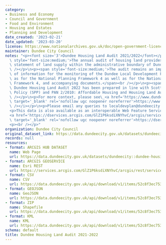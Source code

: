 ```yaml
---
category:
- Business and Economy
- Council and Government
- Food and Environment
- Housing and Estates
- Planning and Development
date_created: '2023-02-21'
date_updated: '2023-03-20'
license: https://www.nationalarchives.gov.uk/doc/open-government-licence/version/3/
maintainer: Dundee City Council
notes: "<p><font size='3'>Dundee Housing Land Audit 2021/2022</font></p>\n<p><span\
  \ style='font-size:medium;'>The annual audit of housing land provides a factual\
  \ statement of land supply within the administrative boundary of Dundee City Council.</span><br\
  \ /></p>\n<p><span style='font-size:medium;'>The audit remains an important source\
  \ of information for the monitoring of the Dundee Local Development Plan as well\
  \ as for the National Planning Framework 4 as well as for the National Planning\
  \ Framework 4, and accompanying documents.</span><br /></p>\n<p><span style='font-size:medium;'>The\
  \ Dundee Housing Land Audit 2022 has been prepared in line with Scottish Planning\
  \ Policy (SPP) and PAN 2/2010: Affordable Housing and Housing Land Audits.</span><br\
  \ /></p>\n<p>For more context, please see\_<a href='https://www.dundeecity.gov.uk/service-area/city-development/planning-and-economic-development/dundee-housing-land-audit'\
  \ target='_blank' rel='nofollow ugc noopener noreferrer'>https://www.dundeecity.gov.uk/service-area/city-development/planning-and-economic-development/dundee-housing-land-audit</a><i><br\
  \ /></i></p>\n<p>Please email any queries to localdevplan@dundeecity.gov.uk</p>\n\
  <p>This data is also available as an interoperable Web Feature Service (WFS) at\_\
  <a href='https://dservices.arcgis.com/GlZ1P6ksdiXNYhvC/arcgis/services/Dundee_Housing_Land_Audit_2021_2022/WFSServer?service=wfs&amp;request=getcapabilities'\
  \ target='_blank' rel='nofollow ugc noopener noreferrer'>https://dservices.arcgis.com/GlZ1P6ksdiXNYhvC/arcgis/services/Dundee_Housing_Land_Audit_2021_2022/WFSServer?service=wfs&amp;request=getcapabilities</a></p>\n\
  <p><br /></p>"
organization: Dundee City Council
original_dataset_link: https://data.dundeecity.gov.uk/datasets/dundeecity::dundee-housing-land-audit-2021-2022-1
records: null
resources:
- format: ARCGIS HUB DATASET
  name: Web Page
  url: https://data.dundeecity.gov.uk/datasets/dundeecity::dundee-housing-land-audit-2021-2022-1
- format: ARCGIS GEOSERVICE
  name: Esri REST
  url: https://services.arcgis.com/GlZ1P6ksdiXNYhvC/arcgis/rest/services/HousingSites21_ExportFeature/FeatureServer/0
- format: CSV
  name: CSV
  url: https://data.dundeecity.gov.uk/api/download/v1/items/52c8f3ec753e49d09884fc2297c379a0/csv?layers=0
- format: GEOJSON
  name: GeoJSON
  url: https://data.dundeecity.gov.uk/api/download/v1/items/52c8f3ec753e49d09884fc2297c379a0/geojson?layers=0
- format: ZIP
  name: Shapefile
  url: https://data.dundeecity.gov.uk/api/download/v1/items/52c8f3ec753e49d09884fc2297c379a0/shapefile?layers=0
- format: KML
  name: KML
  url: https://data.dundeecity.gov.uk/api/download/v1/items/52c8f3ec753e49d09884fc2297c379a0/kml?layers=0
schema: default
title: Dundee Housing Land Audit 2021-2022
---
```


